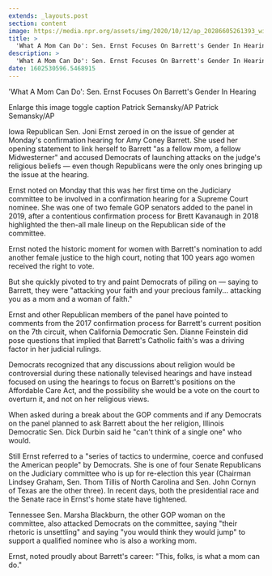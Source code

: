 ```yaml
--- 
extends: _layouts.post 
section: content 
image: https://media.npr.org/assets/img/2020/10/12/ap_20286605261393_wide-88f1f67e72fd4e47a093157e37e96e970762592f.jpg?s=1400 
title: > 
  'What A Mom Can Do': Sen. Ernst Focuses On Barrett's Gender In Hearing 
description: > 
  'What A Mom Can Do': Sen. Ernst Focuses On Barrett's Gender In HearingEnlarge this image toggle caption Patrick Semansky/AP Patrick Semansky/APIowa Republican Sen. Joni Ernst zeroed in on the issue of gender at Monday's confirmation hearing for Amy Coney Barrett.Ernst noted on Monday that this was her first time on the Judiciary committee to be involved in a confirmation hearing for a Supreme Court nominee.Ernst noted the historic moment for women with Barrett's nomination to add another female justice to the high court, noting that 100 years ago women received the right to vote.Still Ernst referred to a "series of tactics to undermine, coerce and confused the American people" by Democrats.Ernst, noted proudly about Barrett's career: "This, folks, is what a mom can do." 
date: 1602530596.5468915 
--- 
```

'What A Mom Can Do': Sen. Ernst Focuses On Barrett's Gender In Hearing

Enlarge this image toggle caption Patrick Semansky/AP Patrick Semansky/AP

Iowa Republican Sen. Joni Ernst zeroed in on the issue of gender at Monday's confirmation hearing for Amy Coney Barrett. She used her opening statement to link herself to Barrett "as a fellow mom, a fellow Midwesterner" and accused Democrats of launching attacks on the judge's religious beliefs — even though Republicans were the only ones bringing up the issue at the hearing.

Ernst noted on Monday that this was her first time on the Judiciary committee to be involved in a confirmation hearing for a Supreme Court nominee. She was one of two female GOP senators added to the panel in 2019, after a contentious confirmation process for Brett Kavanaugh in 2018 highlighted the then-all male lineup on the Republican side of the committee.

Ernst noted the historic moment for women with Barrett's nomination to add another female justice to the high court, noting that 100 years ago women received the right to vote.

But she quickly pivoted to try and paint Democrats of piling on — saying to Barrett, they were "attacking your faith and your precious family... attacking you as a mom and a woman of faith."

Ernst and other Republican members of the panel have pointed to comments from the 2017 confirmation process for Barrett's current position on the 7th circuit, when California Democratic Sen. Dianne Feinstein did pose questions that implied that Barrett's Catholic faith's was a driving factor in her judicial rulings.

Democrats recognized that any discussions about religion would be controversial during these nationally televised hearings and have instead focused on using the hearings to focus on Barrett's positions on the Affordable Care Act, and the possibility she would be a vote on the court to overturn it, and not on her religious views.

When asked during a break about the GOP comments and if any Democrats on the panel planned to ask Barrett about the her religion, Illinois Democratic Sen. Dick Durbin said he "can't think of a single one" who would.

Still Ernst referred to a "series of tactics to undermine, coerce and confused the American people" by Democrats. She is one of four Senate Republicans on the Judiciary committee who is up for re-election this year (Chairman Lindsey Graham, Sen. Thom Tillis of North Carolina and Sen. John Cornyn of Texas are the other three). In recent days, both the presidential race and the Senate race in Ernst's home state have tightened.

Tennessee Sen. Marsha Blackburn, the other GOP woman on the committee, also attacked Democrats on the committee, saying "their rhetoric is unsettling" and saying "you would think they would jump" to support a qualified nominee who is also a working mom.

Ernst, noted proudly about Barrett's career: "This, folks, is what a mom can do."
